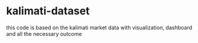 # kalimati-dataset
this code is based on the kalimati market data with visualization, dashboard and all the necessary outcome
